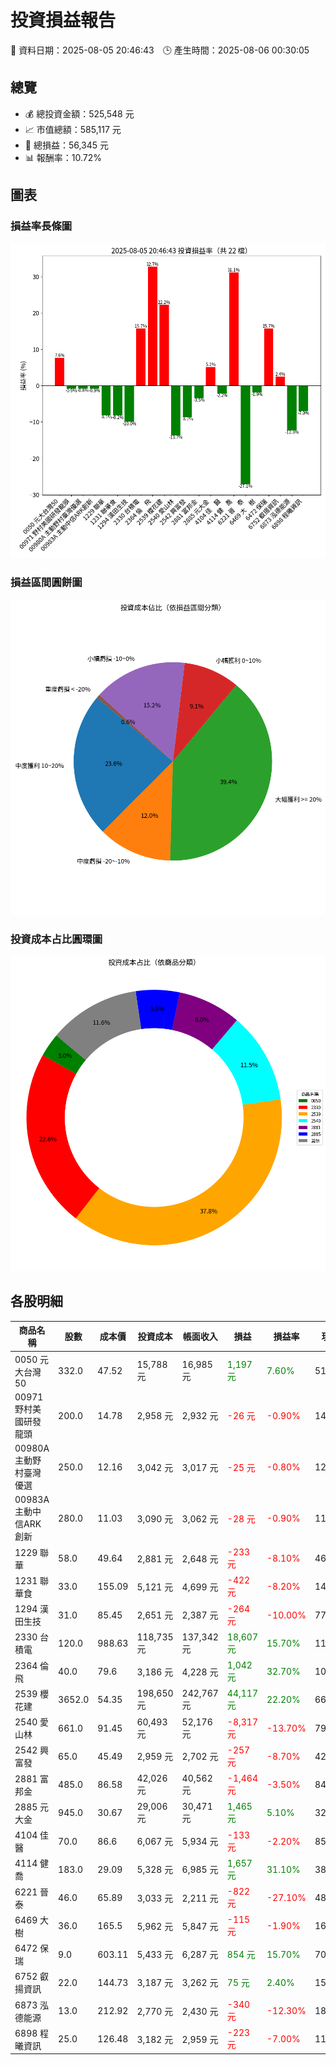 # 投資損益報告

📅 資料日期：2025-08-05 20:46:43　🕒 產生時間：2025-08-06 00:30:05

## 總覽
- 💰 總投資金額：525,548 元
- 📈 市值總額：585,117 元
- 🧮 總損益：56,345 元
- 📊 報酬率：10.72%

## 圖表
### 損益率長條圖
![損益率](profit_rate_bar.png)

### 損益區間圓餅圖
![損益區間](profit_category_pie.png)

### 投資成本占比圓環圖
![投資成本占比](investment_cost_doughnut.png)

## 各股明細

| 商品名稱 | 股數 | 成本價 | 投資成本 | 帳面收入 | 損益 | 損益率 | 現價 | 市值 |
|----------|------|--------|------------|------------|--------|----------|--------|------------|
| 0050 元大台灣50 | 332.0 | 47.52 | 15,788 元 | 16,985 元 | <span style='color:green'>1,197 元</span> | <span style='color:green'>7.60%</span> | 51.45 | 17,081 元 |
| 00971 野村美國研發龍頭 | 200.0 | 14.78 | 2,958 元 | 2,932 元 | <span style='color:red'>-26 元</span> | <span style='color:red'>-0.90%</span> | 14.77 | 2,954 元 |
| 00980A 主動野村臺灣優選 | 250.0 | 12.16 | 3,042 元 | 3,017 元 | <span style='color:red'>-25 元</span> | <span style='color:red'>-0.80%</span> | 12.16 | 3,040 元 |
| 00983A 主動中信ARK創新 | 280.0 | 11.03 | 3,090 元 | 3,062 元 | <span style='color:red'>-28 元</span> | <span style='color:red'>-0.90%</span> | 11.02 | 3,086 元 |
| 1229 聯華 | 58.0 | 49.64 | 2,881 元 | 2,648 元 | <span style='color:red'>-233 元</span> | <span style='color:red'>-8.10%</span> | 46.15 | 2,677 元 |
| 1231 聯華食 | 33.0 | 155.09 | 5,121 元 | 4,699 元 | <span style='color:red'>-422 元</span> | <span style='color:red'>-8.20%</span> | 144.0 | 4,752 元 |
| 1294 漢田生技 | 31.0 | 85.45 | 2,651 元 | 2,387 元 | <span style='color:red'>-264 元</span> | <span style='color:red'>-10.00%</span> | 77.9 | 2,415 元 |
| 2330 台積電 | 120.0 | 988.63 | 118,735 元 | 137,342 元 | <span style='color:green'>18,607 元</span> | <span style='color:green'>15.70%</span> | 1150.0 | 138,000 元 |
| 2364 倫　飛 | 40.0 | 79.6 | 3,186 元 | 4,228 元 | <span style='color:green'>1,042 元</span> | <span style='color:green'>32.70%</span> | 106.5 | 4,260 元 |
| 2539 櫻花建 | 3652.0 | 54.35 | 198,650 元 | 242,767 元 | <span style='color:green'>44,117 元</span> | <span style='color:green'>22.20%</span> | 66.8 | 243,954 元 |
| 2540 愛山林 | 661.0 | 91.45 | 60,493 元 | 52,176 元 | <span style='color:red'>-8,317 元</span> | <span style='color:red'>-13.70%</span> | 79.5 | 52,550 元 |
| 2542 興富發 | 65.0 | 45.49 | 2,959 元 | 2,702 元 | <span style='color:red'>-257 元</span> | <span style='color:red'>-8.70%</span> | 42.0 | 2,730 元 |
| 2881 富邦金 | 485.0 | 86.58 | 42,026 元 | 40,562 元 | <span style='color:red'>-1,464 元</span> | <span style='color:red'>-3.50%</span> | 84.0 | 40,740 元 |
| 2885 元大金 | 945.0 | 30.67 | 29,006 元 | 30,471 元 | <span style='color:green'>1,465 元</span> | <span style='color:green'>5.10%</span> | 32.4 | 30,618 元 |
| 4104 佳　醫 | 70.0 | 86.6 | 6,067 元 | 5,934 元 | <span style='color:red'>-133 元</span> | <span style='color:red'>-2.20%</span> | 85.3 | 5,971 元 |
| 4114 健　喬 | 183.0 | 29.09 | 5,328 元 | 6,985 元 | <span style='color:green'>1,657 元</span> | <span style='color:green'>31.10%</span> | 38.5 | 7,046 元 |
| 6221 晉　泰 | 46.0 | 65.89 | 3,033 元 | 2,211 元 | <span style='color:red'>-822 元</span> | <span style='color:red'>-27.10%</span> | 48.65 | 2,238 元 |
| 6469 大　樹 | 36.0 | 165.5 | 5,962 元 | 5,847 元 | <span style='color:red'>-115 元</span> | <span style='color:red'>-1.90%</span> | 164.0 | 5,904 元 |
| 6472 保瑞 | 9.0 | 603.11 | 5,433 元 | 6,287 元 | <span style='color:green'>854 元</span> | <span style='color:green'>15.70%</span> | 705.0 | 6,345 元 |
| 6752 叡揚資訊 | 22.0 | 144.73 | 3,187 元 | 3,262 元 | <span style='color:green'>75 元</span> | <span style='color:green'>2.40%</span> | 150.5 | 3,311 元 |
| 6873 泓德能源 | 13.0 | 212.92 | 2,770 元 | 2,430 元 | <span style='color:red'>-340 元</span> | <span style='color:red'>-12.30%</span> | 189.0 | 2,457 元 |
| 6898 程曦資訊 | 25.0 | 126.48 | 3,182 元 | 2,959 元 | <span style='color:red'>-223 元</span> | <span style='color:red'>-7.00%</span> | 119.5 | 2,988 元 |

